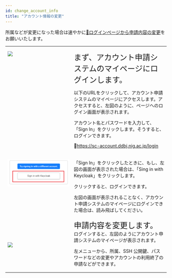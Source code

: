 ```yaml
---
id: change_account_info
title: "アカウント情報の変更"
---
```



所属などが変更になった場合は速やかに[&#x1f517;<u>ログインページから申請内容の変更</u>](https://sc-account.ddbj.nig.ac.jp/login)をお願いいたします。


<table>
<tr>
<td width="400" valign="top">

![](Change_login.png)

</td>
<td width="400" valign="top">

<font size="5">まず、アカウント申請システムのマイページにログインします。</font><br/>

以下のURLをクリックして、アカウント申請システムのマイページにアクセスします。アクセスすると、左図のように、ページへのログイン画面が表示されます。<br/>

アカウント名とパスワードを入力して、「Sign In」をクリックします。そうすると、ログインできます。<br/>

&#x1f517;<u>https://sc-account.ddbj.nig.ac.jp/login</u>

</td>
</tr>


<tr>
<td width="400" valign="top">

![](Keycloak.png)

</td>
<td width="400" valign="top">

「Sign In」をクリックしたときに、もし、左図の画面が表示された場合は、「Sing in with Keycloak」をクリックします。<br/>

クリックすると、ログインできます。<br/>

左図の画面が表示されることなく、アカウント申請システムのマイページにログインできた場合は、読み飛ばしてください。

</td>
</tr>


<tr>
<td>

![](Change_App_JP.png)

</td>
<td>
<font size="5">申請内容を変更します。</font><br/>
ログインすると、左図のようにアカウント申請システムのマイページが表示されます。<br/>

左メニューから、所属、SSH 公開鍵、パスワードなどの変更やアカウントの利用終了の申請などができます。


</td>
</tr>
</table>



